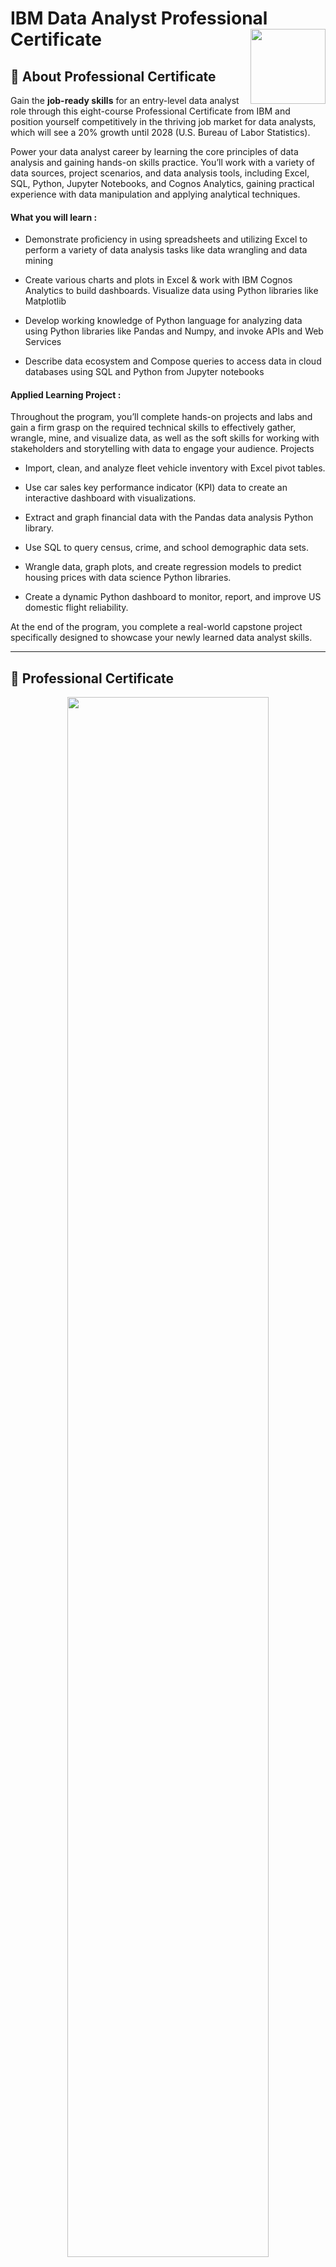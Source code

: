 
# IBM Data Analyst Professional Certificate <img src="https://raw.githubusercontent.com/roshangrewal/IBM-Data-Science-Professional-Certification/master/IBM-Banner.png" align="right" width="120" />

## 📍 About Professional Certificate
Gain the **job-ready skills** for an entry-level data analyst role through this eight-course Professional Certificate from IBM and position yourself competitively in the thriving job market for data analysts, which will see a 20% growth until 2028 (U.S. Bureau of Labor Statistics).

Power your data analyst career by learning the core principles of data analysis and gaining hands-on skills practice. You’ll work with a variety of data sources, project scenarios, and data analysis tools, including Excel, SQL, Python, Jupyter Notebooks, and Cognos Analytics, gaining practical experience with data manipulation and applying analytical techniques.

#### What you will learn :


- Demonstrate proficiency in using spreadsheets and utilizing Excel to perform a variety of data analysis tasks like data wrangling and data mining

- Create various charts and plots in Excel & work with IBM Cognos Analytics to build dashboards. Visualize data using Python libraries like Matplotlib

- Develop working knowledge of Python language for analyzing data using Python libraries like Pandas and Numpy, and invoke APIs and Web Services

- Describe data ecosystem and Compose queries to access data in cloud databases using SQL and Python from Jupyter notebooks

#### Applied Learning Project :

Throughout the program, you’ll complete hands-on projects and labs and gain a firm grasp on the required technical skills to effectively gather, wrangle, mine, and visualize data, as well as the soft skills for working with stakeholders and storytelling with data to engage your audience.
Projects

- Import, clean, and analyze fleet vehicle inventory with Excel pivot tables.

- Use car sales key performance indicator (KPI) data to create an interactive dashboard with visualizations.

- Extract and graph financial data with the Pandas data analysis Python library.

- Use SQL to query census, crime, and school demographic data sets.

- Wrangle data, graph plots, and create regression models to predict housing prices with data science Python libraries.

- Create a dynamic Python dashboard to monitor, report, and improve US domestic flight reliability.

At the end of the program, you complete a real-world capstone project specifically designed to showcase your newly learned data analyst skills.

---

## 🥇 Professional Certificate

<p align="center">
<img src="/certificate/8H6UT8SHWYPD-1.png" width=80% height=80%>

---

## 📙 Course Structures

There are 9 Courses in this Professional Certificate Specialization are as follows:

- [x] [__Course-1 : Introduction to Data Analytics__](https://github.com/lk-learner/IBM-data-analyst-professional/tree/main/Lakshmi%20Kadali%20Certificates)

This course presents a gentle introduction into the concepts of data analysis, the role of a Data Analyst, and the tools that are used to perform daily functions. You will gain an understanding of the data ecosystem and the fundamentals of data analysis, such as data gathering or data mining.

#### What you will learn : 

- Explain what Data Analytics is and the key steps in the Data Analytics process.  

- Differentiate between different data roles such as Data Engineer, Data Analyst, Data Scientist, Business Analyst, and Business Intelligence Analyst.

- Describe the different types of data structures, file formats, sources of data, and data repositories. 

- Identify key elements in the Data Analytics process by analyzing a business case study and its data set. 

<p align="center">
<img src="/certificate/Intro%20to%20Data%20Analysis-1.png" width=60% height=60%>

- [x] [__Course-2 : Excel Basics for Data Analysis__](https://github.com/lk-learner/IBM-data-analyst-professional/tree/main/Lakshmi%20Kadali%20Certificates)

This course is designed to provide you with basic working knowledge for using Excel spreadsheets for Data Analysis. It covers some of the first steps for working with spreadsheets and their usage in the process of analyzing data.  It includes plenty of videos, demos, and examples for you to learn, followed by step-by-step instructions for you to apply and practice on a live spreadsheet.
  
#### What you will learn : 
  
- Describe the fundamentals of spreadsheet applications 

- Perform basic spreadsheet tasks including navigation, data entry, and using formulas.

- Employ data quality techniques to import and clean data in Excel.

- Analyze data in spreadsheets by using filtering, sorting, look-up functions, and pivot tables.
  

<p align="center">
<img src="/certificate/Excel%20Basic%20for%20Data%20Analysis-1.png" width=60% height=60%>


- [X] [__Course-3 : Data Visualization and Dashboards with Excel and Cognos__ ](https://github.com/lk-learner/IBM-data-analyst-professional/tree/main/Lakshmi%20Kadali%20Certificates)

This course covers some of the first steps in the development of data visualizations using spreadsheets and dashboards. Begin the process of telling a story with your data by creating the many types of charts that are available in spreadsheets like Excel. Explore the different tools of a spreadsheet, such as the important pivot function and the ability to create dashboards and learn how each one has its own unique property to transform your data. Continue to gain valuable experience by becoming familiar with the popular analytics tool - IBM Cognos Analytics - to create interactive dashboards.
  
#### What you will learn : 
  
- Create basic charts and pivot charts in Excel.

- Explain the important role charts play in telling a data-driven story. 

- Construct advanced charts and visualizations.

- Build dashboards using Excel and Cognos Analytics.
  
<p align="center">
<img src="/certificate/Data%20Visualization%20and%20Dashboards%20with%20Excel%20and%20Cognos-1.png" width=60% height=60%>

- [x] [__Course-4 : Python for Data Science, AI & Development__](https://github.com/lk-learner/IBM-data-analyst-professional/tree/main/Lakshmi%20Kadali%20Certificates)

Kickstart your learning of Python with this beginner-friendly self-paced course taught by an expert. Python is one of the most popular languages in the programming and data science world and demand for individuals who have the ability to apply Python has never been higher.  

This introduction to Python course will take you from zero to programming in Python in a matter of hours—no prior programming experience necessary! You will learn about Python basics and the different data types. You will familiarize yourself with Python Data structures like List and Tuples, as well as logic concepts like conditions and branching. You will use Python libraries such as Pandas, Numpy & Beautiful Soup. You’ll also use Python to perform tasks such as data collection and web scraping with APIs.
  
#### What you will learn : 
  
- Describe Python Basics including Data Types, Expressions, Variables, and Data Structures.

- Apply Python programming logic using Branching, Loops, Functions, Objects & Classes.

- Demonstrate proficiency in using Python libraries such as Pandas, Numpy, and Beautiful Soup.

- Access web data using APIs and web scraping from Python in Jupyter Notebooks.   

<p align="center">
<img src="/certificate/Python%20for%20AI%2C%20Data%20Science%20Development-1.png" width=60% height=60%>

- [X] [__Course-5 : Python Project for Data Science__](https://github.com/lk-learner/IBM-data-analyst-professional/tree/main/Lakshmi%20Kadali%20Certificates)

This mini-course is intended to for you to demonstrate foundational Python skills for working with data. This course primarily involves completing a project in which you will assume the role of a Data Scientist or a Data Analyst and be provided with a real-world data set and a real-world inspired scenario to identify patterns and trends. 

You will perform specific data science and data analytics tasks such as extracting data, web scraping, visualizing data and creating a dashboard. This project will showcase your proficiency with Python and using libraries such as Pandas and Beautiful Soup within a Jupyter Notebook. Upon completion you will have an impressive project to add to your job portfolio. 
  
 #### What you will learn : 
  
- Play the role of a Data Scientist / Data Analyst working on a real project.

- Demonstrate your Skills in Python - the language of choice for Data Science and Data Analysis. 

- Apply Python fundamentals, Python data structures, and working with data in Python.

- Build a dashboard using Python and libraries like Pandas, Beautiful Soup and Plotly using Jupyter notebook. 

<p align="center">
<img src="/certificate/Python%20Project%20for%20Data%20Science%20AI-1.png" width=60% height=60%>

- [x] [__Course-6 : Databases and SQL for Data Science with Python__](https://github.com/lk-learner/IBM-data-analyst-professional/tree/main/Lakshmi%20Kadali%20Certificates)

Working knowledge of SQL (or Structured Query Language) is a must for data professionals like Data Scientists, Data Analysts and Data Engineers. Much of the world's data resides in databases. SQL is a powerful language used for communicating with and extracting data from databases.  

In this course you will learn SQL inside out- from the very basics of Select statements to advanced concepts like JOINs.  

You will:  
- write foundational SQL statements like: SELECT, INSERT, UPDATE, and DELETE 
- filter result sets, use WHERE, COUNT, DISTINCT, and LIMIT clauses 
- differentiate between DML & DDL  
- CREATE, ALTER, DROP and load tables 
- use string patterns and ranges; ORDER and GROUP result sets, and built-in database functions 
- build sub-queries and query data from multiple tables  
- access databases as a data scientist using Jupyter notebooks with SQL and Python 
- work with advanced concepts like Stored Procedures, Views, ACID Transactions, Inner & Outer JOINs 

Through hands-on labs and projects, you will practice building SQL queries, work with real databases on the Cloud, and use real data science tools. In the final project you’ll analyze multiple real-world datasets to demonstrate your skills.  
  
#### What you will learn : 
  
- Analyze data within a database using SQL and Python.

- Create a relational database on Cloud and work with tables.

- Write SQL statements including SELECT, INSERT, UPDATE, and DELETE.

- Build more powerful queries with advanced SQL techniques like views, transactions, stored procedures and joins. 

<p align="center">
<img src="/certificate/Database%20SQL%20Data%20Science-1.png" width=60% height=60%>

- [x] [__Course-7 : Data Analysis with Python__](https://github.com/lk-learner/IBM-data-analyst-professional/tree/main/Lakshmi%20Kadali%20Certificates)

Analyzing data with Python is an essential skill for Data Scientists and Data Analysts. This course will take you from the basics of data analysis with Python to building and evaluating data models.  

Topics covered include:  
- collecting and importing data 
- cleaning, preparing & formatting data 
- data frame manipulation 
- summarizing data 
- building machine learning regression models 
- model refinement 
- creating data pipelines 

You will learn how to import data from multiple sources, clean and wrangle data, perform exploratory data analysis (EDA), and create meaningful data visualizations. You will then predict future trends from data by developing linear, multiple, polynomial regression models & pipelines and learn how to evaluate them.  
  
#### What you will learn : 
  
- Develop Python code for cleaning and preparing data for analysis - including handling missing values, formatting, normalizing, and binning data

- Perform exploratory data analysis and apply analytical techniques to real-word datasets using libraries such as Pandas, Numpy and Scipy

- Manipulate data using dataframes, summarize data, understand data distribution, perform correlation and create data pipelines

- Build and evaluate regression models using machine learning scikit-learn library and use them for prediction and decision making
 
<p align="center">
<img src="/certificate/Data%20Analysis%20with%20Python-1.png" width=60% height=60%>

- [x] [__Course-8 : Data Visualization with Python__](https://github.com/lk-learner/IBM-data-analyst-professional/tree/main/Lakshmi%20Kadali%20Certificates)

The main goal of this Data Visualization with Python course is to teach you how to take data that at first glance has little meaning and present that data in a form that makes sense to people. Various techniques have been developed for presenting data visually but in this course, we will be using several data visualization libraries in Python, namely Matplotlib, Seaborn, and Folium.

<p align="center">
<img src="/certificate/Data%20Visualization%20with%20Python-1.png" width=60% height=60%>

- [x] [__Course-9 : IBM Data Analyst Capstone Project__](https://github.com/lk-learner/IBM-data-analyst-professional/tree/main/Lakshmi%20Kadali%20Certificates)

In this course you will apply various Data Analytics skills and techniques that you have learned as part of the previous courses in the IBM Data Analyst Professional Certificate. You will assume the role of an Associate Data Analyst who has recently joined the organization and be presented with a business challenge that requires data analysis to be performed on real-world datasets. 

<p align="center">
<img src="/certificate/IBM%20Data%20Analyst%20Capstone%20Project-1.png" width=60% height=60%>

---

